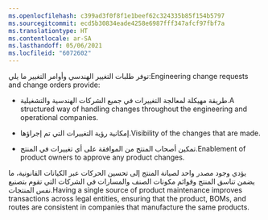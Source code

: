 ```yaml
---
ms.openlocfilehash: c399ad3f0f8f1e1beef62c324335b85f154b5797
ms.sourcegitcommit: ecd5b30834eade4258e6987fff347afcf97fbf7a
ms.translationtype: HT
ms.contentlocale: ar-SA
ms.lasthandoff: 05/06/2021
ms.locfileid: "6072602"
---
```

<span data-ttu-id="1e045-101">توفر طلبات التغيير الهندسي وأوامر التغيير ما يلي:</span><span class="sxs-lookup"><span data-stu-id="1e045-101">Engineering change requests and change orders provide:</span></span>

-   <span data-ttu-id="1e045-102">طريقة مهيكلة لمعالجة التغييرات في جميع الشركات الهندسية والتشغيلية.</span><span class="sxs-lookup"><span data-stu-id="1e045-102">A structured way of handling changes throughout the engineering and operational companies.</span></span>

-   <span data-ttu-id="1e045-103">إمكانية رؤية التغييرات التي تم إجراؤها.</span><span class="sxs-lookup"><span data-stu-id="1e045-103">Visibility of the changes that are made.</span></span>

-   <span data-ttu-id="1e045-104">تمكين أصحاب المنتج من الموافقة على أي تغييرات في المنتج.</span><span class="sxs-lookup"><span data-stu-id="1e045-104">Enablement of product owners to approve any product changes.</span></span>

<span data-ttu-id="1e045-105">يؤدي وجود مصدر واحد لصيانة المنتج إلى تحسين الحركات عبر الكيانات القانونية، ما يضمن تناسق المنتج وقوائم مكونات الصنف والمسارات في الشركات التي تقوم بتصنيع نفس المنتجات.</span><span class="sxs-lookup"><span data-stu-id="1e045-105">Having a single source of product maintenance improves transactions across legal entities, ensuring that the product, BOMs, and routes are consistent in companies that manufacture the same products.</span></span>
